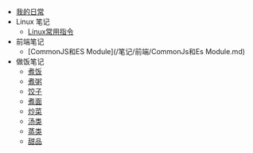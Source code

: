 - [我的日常](/)
- Linux 笔记
    - [Linux常用指令](/笔记/Linux/常用指令.md)
- 前端笔记
    - [CommonJS和ES Module](/笔记/前端/CommonJs和Es Module.md)
- 做饭笔记
  - [煮饭](/做饭/饭.md)
  - [煮粥](/做饭/粥.md)
  - [饺子](/做饭/饺.md)
  - [煮面](/做饭/面.md)
  - [炒菜](/做饭/炒.md)
  - [汤类](/做饭/汤.md)
  - [蒸类](/做饭/蒸.md)
  - [甜品](/做饭/甜.md)
